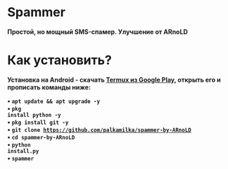 # Spammer
<b>Простой, но мощный SMS-спамер. Улучшение от ARnoLD<br>
# Как установить?

<b>Установка на Android<b> - скачать <a href="https://play.google.com/store/apps/details?id=com.termux&hl=ru">Termux из Google Play</a>, открыть его и прописать команды ниже:<br>

• <code>apt update && apt upgrade -y</code><br>
• <code>pkg install python -y</code><br>
• <code>pkg install git -y</code><br>
• <code>git clone https://github.com/palkamilka/spammer-by-ARnoLD</code><br>
• <code>cd spammer-by-ARnoLD</code><br>
• <code>python install.py</code><br>
• <code>spammer</code><br>
